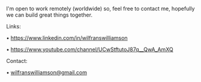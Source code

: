 I'm open to work remotely (worldwide) so, feel free to contact me, hopefully we can build great things together.

Links:

• https://www.linkedin.com/in/wilfranswilliamson

• https://www.youtube.com/channel/UCwStftutoJ87q__QwA_AmXQ

Contact:

• wilfranswilliamson@gmail.com
